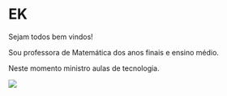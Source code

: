 # EK
Sejam todos bem vindos!

Sou professora de Matemática dos anos finais e ensino médio.

Neste momento ministro aulas de tecnologia.


![](https://media1.tenor.com/m/GGngzCReysEAAAAC/shark-tale-dreamworks.gif)
